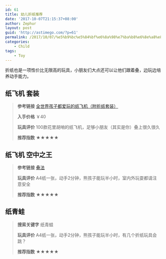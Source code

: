 ```yaml
---
id: 61
title: 幼儿折纸推荐
date: '2017-10-07T21:15:37+08:00'
author: Zephur
layout: post
guid: 'http://astimego.com/?p=61'
permalink: /2017/10/07/%e5%b9%bc%e5%84%bf%e6%8a%98%e7%ba%b8%e6%8e%a8%e8%8d%90/
categories:
    - Child
tags:
    - Toy
---
```


折纸也是一项性价比无限高的玩具，小朋友们大点还可以让他们跟着叠，边玩边培养动手能力。

## 纸飞机 套装

> **参考链接** [全世界孩子都爱玩的纸飞机（附折纸套装）](https://item.jd.com/11459369.html)
> 
> **入手价格** ￥40
> 
> **玩具评价** 100款花里胡哨的纸飞机，足够小朋友（其实是你）叠上很久很久
> 
> **推荐指数** ★★★★★

## 纸飞机 空中之王

> **参考链接** [叠法](https://www.zhihu.com/question/21292701/answer/19129172)
> 
> **玩具评价** A4纸一张，动手2分钟，熊孩子能玩半小时，室内外玩耍都请注意安全
> 
> **推荐指数** ★★★★★

## 纸青蛙

> **搜索关键字** 纸青蛙
> 
> **玩具评价** A4纸一张，动手2分钟，熊孩子能玩半小时，有几个折纸玩具会跳？
> 
> **推荐指数** ★★★★★